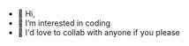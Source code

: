 - 👋 Hi,
- 👀 I’m interested in coding
- 💞️ I'd love to collab with anyone if you please


<!---
teddyashe107/teddyashe107 is a ✨ special ✨ repository because its `README.md` (this file) appears on your GitHub profile.
You can click the Preview link to take a look at your changes.
--->

